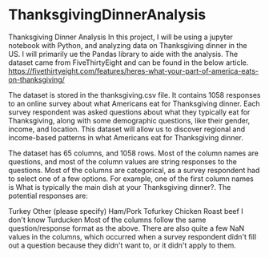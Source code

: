 # ThanksgivingDinnerAnalysis


Thanksgiving Dinner Analysis
In this project, I will be using a jupyter notebook with Python, and analyzing data on Thanksgiving dinner in the US. I will primarily ue the Pandas library to aide with the analysis. 
The dataset came from FiveThirtyEight and can be found in the below article.
https://fivethirtyeight.com/features/heres-what-your-part-of-america-eats-on-thanksgiving/

The dataset is stored in the thanksgiving.csv file. It contains 1058 responses to an online survey about what Americans eat for Thanksgiving dinner. Each survey respondent was asked questions about what they typically eat for Thanksgiving, along with some demographic questions, like their gender, income, and location. This dataset will allow us to discover regional and income-based patterns in what Americans eat for Thanksgiving dinner.

The dataset has 65 columns, and 1058 rows. Most of the column names are questions, and most of the column values are string responses to the questions. Most of the columns are categorical, as a survey respondent had to select one of a few options. For example, one of the first column names is What is typically the main dish at your Thanksgiving dinner?. The potential responses are:

Turkey Other (please specify) Ham/Pork Tofurkey Chicken Roast beef I don't know Turducken Most of the columns follow the same question/response format as the above. There are also quite a few NaN values in the columns, which occurred when a survey respondent didn't fill out a question because they didn't want to, or it didn't apply to them.
